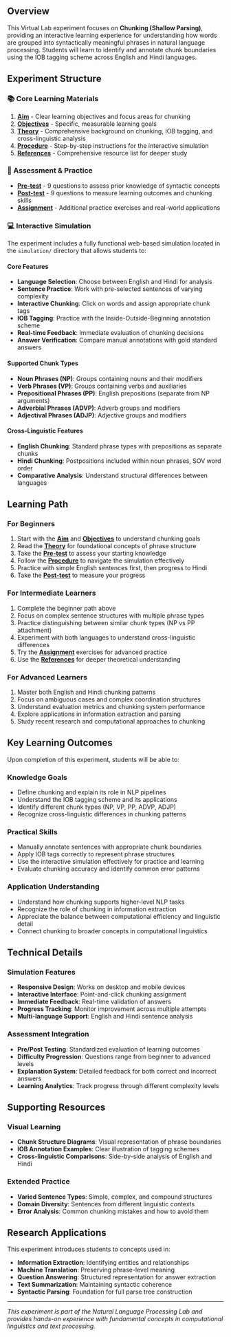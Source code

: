 ## Overview

This Virtual Lab experiment focuses on **Chunking (Shallow Parsing)**, providing an interactive learning experience for understanding how words are grouped into syntactically meaningful phrases in natural language processing. Students will learn to identify and annotate chunk boundaries using the IOB tagging scheme across English and Hindi languages.

## Experiment Structure

### 📚 Core Learning Materials

1. **[Aim](aim.md)** - Clear learning objectives and focus areas for chunking
2. **[Objectives](objective.md)** - Specific, measurable learning goals
3. **[Theory](theory.md)** - Comprehensive background on chunking, IOB tagging, and cross-linguistic analysis
4. **[Procedure](procedure.md)** - Step-by-step instructions for the interactive simulation
5. **[References](references.md)** - Comprehensive resource list for deeper study

### 🎯 Assessment & Practice

- **[Pre-test](pretest.json)** - 9 questions to assess prior knowledge of syntactic concepts
- **[Post-test](posttest.json)** - 9 questions to measure learning outcomes and chunking skills
- **[Assignment](assignment.md)** - Additional practice exercises and real-world applications

### 💻 Interactive Simulation

The experiment includes a fully functional web-based simulation located in the `simulation/` directory that allows students to:

#### Core Features

- **Language Selection**: Choose between English and Hindi for analysis
- **Sentence Practice**: Work with pre-selected sentences of varying complexity
- **Interactive Chunking**: Click on words and assign appropriate chunk tags
- **IOB Tagging**: Practice with the Inside-Outside-Beginning annotation scheme
- **Real-time Feedback**: Immediate evaluation of chunking decisions
- **Answer Verification**: Compare manual annotations with gold standard answers

#### Supported Chunk Types

- **Noun Phrases (NP)**: Groups containing nouns and their modifiers
- **Verb Phrases (VP)**: Groups containing verbs and auxiliaries
- **Prepositional Phrases (PP)**: English prepositions (separate from NP arguments)
- **Adverbial Phrases (ADVP)**: Adverb groups and modifiers
- **Adjectival Phrases (ADJP)**: Adjective groups and modifiers

#### Cross-Linguistic Features

- **English Chunking**: Standard phrase types with prepositions as separate chunks
- **Hindi Chunking**: Postpositions included within noun phrases, SOV word order
- **Comparative Analysis**: Understand structural differences between languages

## Learning Path

### For Beginners

1. Start with the **[Aim](aim.md)** and **[Objectives](objective.md)** to understand chunking goals
2. Read the **[Theory](theory.md)** for foundational concepts of phrase structure
3. Take the **[Pre-test](pretest.json)** to assess your starting knowledge
4. Follow the **[Procedure](procedure.md)** to navigate the simulation effectively
5. Practice with simple English sentences first, then progress to Hindi
6. Take the **[Post-test](posttest.json)** to measure your progress

### For Intermediate Learners

1. Complete the beginner path above
2. Focus on complex sentence structures with multiple phrase types
3. Practice distinguishing between similar chunk types (NP vs PP attachment)
4. Experiment with both languages to understand cross-linguistic differences
5. Try the **[Assignment](assignment.md)** exercises for advanced practice
6. Use the **[References](references.md)** for deeper theoretical understanding

### For Advanced Learners

1. Master both English and Hindi chunking patterns
2. Focus on ambiguous cases and complex coordination structures
3. Understand evaluation metrics and chunking system performance
4. Explore applications in information extraction and parsing
5. Study recent research and computational approaches to chunking

## Key Learning Outcomes

Upon completion of this experiment, students will be able to:

### Knowledge Goals

- Define chunking and explain its role in NLP pipelines
- Understand the IOB tagging scheme and its applications
- Identify different chunk types (NP, VP, PP, ADVP, ADJP)
- Recognize cross-linguistic differences in chunking patterns

### Practical Skills

- Manually annotate sentences with appropriate chunk boundaries
- Apply IOB tags correctly to represent phrase structures
- Use the interactive simulation effectively for practice and learning
- Evaluate chunking accuracy and identify common error patterns

### Application Understanding

- Understand how chunking supports higher-level NLP tasks
- Recognize the role of chunking in information extraction
- Appreciate the balance between computational efficiency and linguistic detail
- Connect chunking to broader concepts in computational linguistics

## Technical Details

### Simulation Features

- **Responsive Design**: Works on desktop and mobile devices
- **Interactive Interface**: Point-and-click chunking assignment
- **Immediate Feedback**: Real-time validation of answers
- **Progress Tracking**: Monitor improvement across multiple attempts
- **Multi-language Support**: English and Hindi sentence analysis

### Assessment Integration

- **Pre/Post Testing**: Standardized evaluation of learning outcomes
- **Difficulty Progression**: Questions range from beginner to advanced levels
- **Explanation System**: Detailed feedback for both correct and incorrect answers
- **Learning Analytics**: Track progress through different complexity levels

## Supporting Resources

### Visual Learning

- **Chunk Structure Diagrams**: Visual representation of phrase boundaries
- **IOB Annotation Examples**: Clear illustration of tagging schemes
- **Cross-linguistic Comparisons**: Side-by-side analysis of English and Hindi

### Extended Practice

- **Varied Sentence Types**: Simple, complex, and compound structures
- **Domain Diversity**: Sentences from different linguistic contexts
- **Error Analysis**: Common chunking mistakes and how to avoid them

## Research Applications

This experiment introduces students to concepts used in:

- **Information Extraction**: Identifying entities and relationships
- **Machine Translation**: Preserving phrase-level meaning
- **Question Answering**: Structured representation for answer extraction
- **Text Summarization**: Maintaining syntactic coherence
- **Syntactic Parsing**: Foundation for full parse tree construction

---

_This experiment is part of the Natural Language Processing Lab and provides hands-on experience with fundamental concepts in computational linguistics and text processing._
